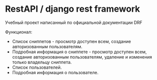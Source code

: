 # RestAPI / django rest framework
Учебный проект написанный по официальной документации DRF

Функционал:
- Список сниппетов - просмотр доступен всем, создание авторизованным пользователям.
- Подробная информация о сниппете - просмотр доступен всем, создание авторизованным пользователям, удаление и изменения только владельцу сниппета. 
- Список пользователей.
- Подробная информация о пользователе.